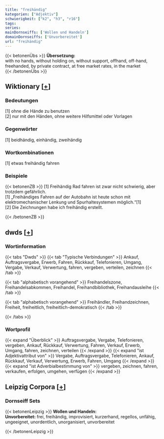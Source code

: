 ```yaml
---
title: "freihändig"
kategorien: ["Adjektiv"]
schwierigkeit: ["k2", "h3", "r16"]
tags:
series:
mainDornseiffs: ['Wollen und Handeln']
domainDornseiffs: ['Unvorbereitet']
url: "freihändig"
---
```


{{< betonenÜbs >}}
**Übersetzung:**  
with no hands, without holding on, without support, offhand, off-hand, freehanded, by private contract, at free market rates, in the  market  
{{< /betonenÜbs >}}

## Wiktionary [[+](https://de.wiktionary.org/wiki/freihändig)]

### Bedeutungen
[1] ohne die Hände zu benutzen  
[2] nur mit den Händen, ohne weitere Hilfsmittel oder Vorlagen  

### Gegenwörter
[1] beidhändig, einhändig, zweihändig  

### Wortkombinationen
[1] etwas freihändig fahren  

### Beispiele
{{< betonenZB >}}
[1] Freihändig Rad fahren ist zwar nicht schwierig, aber trotzdem gefährlich.  
[1] „Freihändiges Fahren auf der Autobahn ist heute schon mit elektromechanischer Lenkung und Spurhaltesystemen möglich.“[1]  
[2] Die Zeichnungen habe ich freihändig erstellt.  

{{< /betonenZB >}}


## dwds [[+](https://www.dwds.de/wb/freihändig)]

### Wortinformation
{{< tabs "Dwds" >}}
{{< tab "Typische Verbindungen" >}}
Ankauf, Auftragsvergabe, Erwerb, Fahren, Rückkauf, Telefonieren, Umgang, Vergabe, Verkauf, Verwertung, fahren, vergeben, verteilen, zeichnen
{{< /tab >}}

{{< tab "alphabetisch vorangehend" >}}
Freihandelszone, Freihandelsabkommen, Freihandel, Freihandbibliothek, Freihandausleihe
{{< /tab >}}

{{< tab "alphabetisch vorangehend" >}}
Freihändler, Freihandzeichnen, Freiheit, freiheitlich, freiheitlich-demokratisch
{{< /tab >}}

{{< /tabs >}}

### Wortprofil
{{< expand "Überblick" >}} Auftragsvergabe, Vergabe, Telefonieren, vergeben, Ankauf, Rückkauf, Verwertung, Fahren, Verkauf, Erwerb, Umgang, fahren, zeichnen, verteilen {{< /expand >}}
{{< expand "ist Adjektivattribut von" >}} Vergabe, Auftragsvergabe, Telefonieren, Ankauf, Rückkauf, Verkauf, Verwertung, Erwerb, Fahren, Umgang {{< /expand >}}
{{< expand "ist Adverbialbestimmung von" >}} vergeben, zeichnen, fahren, verkaufen, erfolgen, umgehen, verfügen {{< /expand >}}

## Leipzig Corpora [[+](https://corpora.uni-leipzig.de/en/res?word=freihändig&corpusId=deu_newscrawl-public_2018)]

### Dornseiff Sets
{{< betonenLeipzig >}}
**Wollen und Handeln:**  
**Unvorbereitet:** frei, freihändig, improvisiert, kurzerhand, regellos, unfähig, ungeeignet, unordentlich, unorganisiert, unvorbereitet  

{{< /betonenLeipzig >}}
